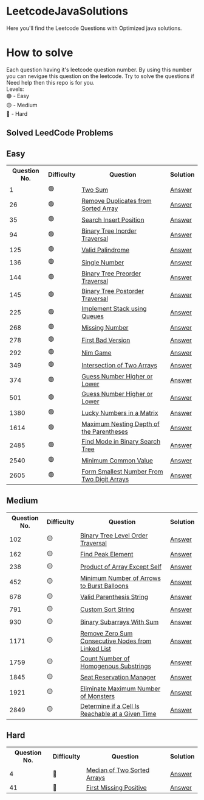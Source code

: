 # LeetcodeJavaSolutions
Here you'll find the Leetcode Questions with Optimized java solutions.

# How to solve
Each question having it's leetcode question number. By using this number you can nevigae this question on the leetcode. 
Try to solve the questions if Need help then this repo is for you.
<br>
Levels:
<br>
🟢 - Easy <br> 
🟡 - Medium <br>
🔴 - Hard <br>
## Solved LeedCode Problems
## Easy
<table>
  <tr>
    <th>Question No.</th>
    <th>Difficulty</th>
    <th>Question</th>
    <th>Solution</th>
  </tr>  

  <tr>
    <td>1</td>
   <td>🟢 </td>
    <td><a href="https://leetcode.com/problems/two-sum/description/">Two Sum</a></td>
    <td><a href="https://github.com/abhijit-003/LeetcodeJavaSolutions/blob/main/Java/Two%20Sum.java">Answer</a></td>
  </tr>
<tr>
    <td>26</td>
   <td>🟢 </td>
    <td><a href="https://leetcode.com/problems/remove-duplicates-from-sorted-array/description/">Remove Duplicates from Sorted Array</a></td>
    <td><a href="https://github.com/abhijit-003/LeetcodeJavaSolutions/blob/main/Java/Remove%20Duplicates%20from%20Sorted%20Array.java">Answer</a></td>
  </tr>
  
<tr>
    <td>35</td>
   <td>🟢 </td>
    <td><a href="https://leetcode.com/problems/search-insert-position/description/">Search Insert Position</a></td>
    <td><a href="https://github.com/abhijit-003/LeetcodeJavaSolutions/blob/main/Java/search%20inset%20position.java">Answer</a></td>
  </tr>
  <tr>
    <td>94</td>
   <td>🟢 </td>
    <td><a href="https://leetcode.com/problems/binary-tree-inorder-traversal/description/">Binary Tree Inorder Traversal</a></td>
    <td><a href="https://github.com/abhijit-003/LeetcodeJavaSolutions/blob/main/Java/Binary%20Tree%20Inorder%20Traversal.java">Answer</a></td>
  </tr>
  <tr>
    <td>125</td>
   <td>🟢 </td>
    <td><a href="https://leetcode.com/problems/valid-palindrome/">Valid Palindrome</a></td>
    <td><a href="https://github.com/abhijit-003/LeetcodeJavaSolutions/tree/main/Java">Answer</a></td>
  </tr>
<tr>
    <td>136</td>
   <td>🟢 </td>
    <td><a href="https://leetcode.com/problems/single-number/description/">Single Number</a></td>
    <td><a href="https://github.com/abhijit-003/LeetcodeJavaSolutions/blob/main/Java/Single%20Number.java">Answer</a></td>
  </tr>
  <tr>
    <td>144</td>
   <td>🟢 </td>
    <td><a href="https://leetcode.com/problems/binary-tree-preorder-traversal/description/">Binary Tree Preorder Traversal</a></td>
    <td><a href="https://github.com/abhijit-003/LeetcodeJavaSolutions/blob/main/Java/Binary%20Tree%20Preorder%20Traversal.java">Answer</a></td>
  </tr>
   <tr>
    <td>145</td>
   <td>🟢 </td>
    <td><a href="https://leetcode.com/problems/binary-tree-postorder-traversal/description/">Binary Tree Postorder Traversal</a></td>
    <td><a href="https://github.com/abhijit-003/LeetcodeJavaSolutions/blob/main/Java/Binary%20Tree%20Postorder%20Traversal.java">Answer</a></td>
  </tr>
<tr>
    <td>225</td>
   <td>🟢 </td>
    <td><a href="https://leetcode.com/problems/implement-stack-using-queues/description/">Implement Stack using Queues</a></td>
    <td><a href="https://github.com/abhijit-003/LeetcodeJavaSolutions/blob/main/Java/Implement%20Stack%20using%20Queues.java">Answer</a></td>
  </tr>
  
  <tr>
    <td>268</td>
   <td>🟢 </td>
    <td><a href="https://leetcode.com/problems/missing-number/description/">Missing Number</a></td>
    <td><a href="https://github.com/abhijit-003/LeetcodeJavaSolutions/blob/main/Java/Missing%20Number.java">Answer</a></td>
  </tr>
  
<tr>
    <td>278</td>
     <td>🟢 </td>
    <td><a href="https://leetcode.com/problems/first-bad-version/">First Bad Version</a></td>
    <td><a href="https://github.com/abhijit-003/LeetcodeJavaSolutions/blob/main/Java/First%20Bad%20Version.java">Answer</a></td>
  </tr>
  
  <tr>
    <td>292</td>
    <td>🟢 </td>
    <td><a href="https://leetcode.com/problems/nim-game/description/">Nim Game</a></td>
    <td><a href="https://github.com/abhijit-003/LeetcodeJavaSolutions/blob/main/Java/Find_the_pivot_integer.java">Answer</a></td>
  </tr>
  
 <tr>
    <td>349</td>
    <td>🟢 </td>
    <td><a href="https://leetcode.com/problems/intersection-of-two-arrays/description/"> Intersection of Two Arrays</a></td>
    <td><a href="https://github.com/abhijit-003/LeetcodeJavaSolutions/tree/main/Java">Answer</a></td>
  </tr>
  
  <tr>
    <td>374</td>
    <td>🟢 </td>
    <td><a href="https://leetcode.com/problems/guess-number-higher-or-lower/description/">Guess Number Higher or Lower</a></td>
    <td><a href="https://github.com/abhijit-003/LeetcodeJavaSolutions/blob/main/Java/Guess%20Number%20Higher%20or%20Lower.java">Answer</a></td>
  </tr>

 <tr>
    <td>501</td>
    <td>🟢 </td>
    <td><a href="https://leetcode.com/problems/find-mode-in-binary-search-tree/description/">Guess Number Higher or Lower</a></td>
    <td><a href="https://github.com/abhijit-003/LeetcodeJavaSolutions/blob/main/Java/Find%20Mode%20in%20Binary%20Search%20Tree.java">Answer</a></td>
  </tr>

<tr>
    <td>1380</td>
    <td>🟢 </td>
    <td><a href="https://leetcode.com/problems/lucky-numbers-in-a-matrix/description/">Lucky Numbers in a Matrix</a></td>
    <td><a href="https://github.com/abhijit-003/LeetcodeJavaSolutions/blob/main/Java/Lucky%20Numbers%20in%20a%20Matrix.java">Answer</a></td>
  </tr>

  <tr>
    <td>1614</td>
    <td>🟢 </td>
    <td><a href="https://leetcode.com/problems/maximum-nesting-depth-of-the-parentheses/description/">Maximum Nesting Depth of the Parentheses</a></td>
    <td><a href="https://github.com/abhijit-003/LeetcodeJavaSolutions/blob/main/Java/Maximum%20Nesting%20Depth%20of%20the%20Parentheses">Answer</a></td>
  </tr>

   <tr>
    <td>2485</td>
    <td>🟢 </td>
    <td><a href="https://leetcode.com/problems/remove-zero-sum-consecutive-nodes-from-linked-list/description/">Find Mode in Binary Search Tree</a></td>
    <td><a href="https://github.com/abhijit-003/LeetcodeJavaSolutions/blob/main/Java/Nim_game.java">Answer</a></td>
  </tr>
  
   <tr>
    <td>2540</td>
     <td>🟢 </td>
    <td><a href="https://leetcode.com/problems/minimum-common-value/description/">Minimum Common Value</a></td>
    <td><a href="https://github.com/abhijit-003/LeetcodeJavaSolutions/blob/main/Java/minimum%20common%20value.java">Answer</a></td>
  </tr>

  <tr>
    <td>2605</td>
     <td>🟢 </td>
    <td><a href="https://leetcode.com/problems/form-smallest-number-from-two-digit-arrays/description/">Form Smallest Number From Two Digit Arrays</a></td>
    <td><a href="https://github.com/abhijit-003/LeetcodeJavaSolutions/blob/main/Java/Form%20Smallest%20Number%20From%20Two%20Digit%20Arrays.java">Answer</a></td>
  </tr>
</table>

## Medium
<table>
   <tr>
    <th>Question No.</th>
    <th>Difficulty</th>
    <th>Question</th>
    <th>Solution</th>
  </tr>    
   <tr>
    <td>102</td>
    <td>🟡 </td>
    <td><a href="https://leetcode.com/problems/binary-tree-level-order-traversal/description/">Binary Tree Level Order Traversal</a></td>
    <td><a href="https://github.com/abhijit-003/LeetcodeJavaSolutions/blob/main/Java/Binary%20Tree%20Level%20Order%20Traversal.java">Answer</a></td>
  </tr>
 <tr>
    <td>162</td>
    <td>🟡 </td>
    <td><a href="https://leetcode.com/problems/find-peak-element/description/">Find Peak Element</a></td>
    <td><a href="https://github.com/abhijit-003/LeetcodeJavaSolutions/blob/main/Java/Find%20Peak%20Element.java">Answer</a></td>
  </tr>
   <tr>
    <td>238</td>
     <td>🟡 </td>
    <td><a href="https://leetcode.com/problems/product-of-array-except-self/description/">Product of Array Except Self</a></td>
    <td><a href="https://github.com/abhijit-003/LeetcodeJavaSolutions/blob/main/Java/Product%20of%20Array%20Except%20Self.java">Answer</a></td>
  </tr>
  <tr>
    <td>452</td>
     <td>🟡 </td>
    <td><a href="https://leetcode.com/problems/minimum-number-of-arrows-to-burst-balloons/description/?envType=daily-question&envId=2024-03-18">Minimum Number of Arrows to Burst Balloons</a></td>
    <td><a href="https://github.com/abhijit-003/LeetcodeJavaSolutions/blob/main/Java/Minimum%20Number%20of%20Arrows%20to%20Burst%20Balloons.java">Answer</a></td>
  </tr>
   <tr>
    <td>678</td>
     <td>🟡 </td>
    <td><a href="https://leetcode.com/problems/valid-parenthesis-string/description/">Valid Parenthesis String</a></td>
    <td><a href="https://github.com/abhijit-003/LeetcodeJavaSolutions/blob/main/Java/Valid%20Parenthesis%20String.java">Answer</a></td>
  </tr>
  <tr>
    <td>791</td>
    <td>🟡 </td>
    <td><a href="https://leetcode.com/problems/custom-sort-string/description/">Custom Sort String</a></td>
    <td><a href="https://github.com/abhijit-003/LeetcodeJavaSolutions/blob/main/Java/Custom%20Sort%20String.java">Answer</a></td>
  </tr>
   <tr>
    <td>930</td>
   <td>🟡 </td>
    <td><a href="https://leetcode.com/problems/binary-subarrays-with-sum/"> Binary Subarrays With Sum</a></td>
    <td><a href="https://github.com/abhijit-003/LeetcodeJavaSolutions/blob/main/Java/Binary%20Subarrays%20With%20Sum.java">Answer</a></td>
  </tr>
  

  <tr>
    <td>1171</td>
    <td>🟡 </td>
    <td><a href="https://leetcode.com/problems/remove-zero-sum-consecutive-nodes-from-linked-list/description/">Remove Zero Sum Consecutive Nodes from Linked List</a></td>
    <td><a href="https://github.com/abhijit-003/LeetcodeJavaSolutions/blob/main/Java/Remove_Zero_Sum_Consecutive_Nodes_from_Linked_List.java">Answer</a></td>
  </tr>

<tr>
    <td>1759</td>
    <td>🟡 </td>
    <td><a href="https://leetcode.com/problems/count-number-of-homogenous-substrings/description/">Count Number of Homogenous Substrings</a></td>
    <td><a href="https://github.com/abhijit-003/LeetcodeJavaSolutions/blob/main/Java/Count%20Number%20of%20Homogenous%20Substrings.java">Answer</a></td>
  </tr>
  
  <tr>
    <td>1845</td>
    <td>🟡 </td>
    <td><a href="https://leetcode.com/problems/seat-reservation-manager/description/">Seat Reservation Manager</a></td>
    <td><a href="https://github.com/abhijit-003/LeetcodeJavaSolutions/blob/main/Java/Seat%20Reservation%20Manager.java">Answer</a></td>
  </tr>
  <tr>
    <td>1921</td>
    <td>🟡 </td>
    <td><a href="https://leetcode.com/problems/eliminate-maximum-number-of-monsters/description/">Eliminate Maximum Number of Monsters</a></td>
    <td><a href="https://github.com/abhijit-003/LeetcodeJavaSolutions/blob/main/Java/Eliminate%20Maximum%20Number%20of%20Monsters.java">Answer</a></td>
  </tr>

  <tr>
    <td>2849</td>
    <td>🟡 </td>
    <td><a href="https://leetcode.com/problems/determine-if-a-cell-is-reachable-at-a-given-time/description/">Determine if a Cell Is Reachable at a Given Time</a></td>
    <td><a href="https://github.com/abhijit-003/LeetcodeJavaSolutions/blob/main/Java/Determine%20if%20a%20Cell%20Is%20Reachable%20at%20a%20Given%20Time.java">Answer</a></td>
  </tr>
</table>


## Hard
<table>
   <tr>
    <th>Question No.</th>
    <th>Difficulty</th>
    <th>Question</th>
    <th>Solution</th>
  </tr>  

  <tr>
    <td>4</td>
    <td>🔴</td>
    <td><a href="https://leetcode.com/problems/median-of-two-sorted-arrays/description/">Median of Two Sorted Arrays</a></td>
    <td><a href="https://github.com/abhijit-003/LeetcodeJavaSolutions/blob/main/Java/Median%20of%20Two%20Sorted%20Arrays.java">Answer</a></td>
  </tr>
  <tr>
    <td>41</td>
    <td>🔴</td>
    <td><a href="https://leetcode.com/problems/first-missing-positive/">First Missing Positive</a></td>
    <td><a href="https://github.com/abhijit-003/LeetcodeJavaSolutions/blob/main/Java/First%20Missing%20Positive.java">Answer</a></td>
  </tr>
  
</table>
